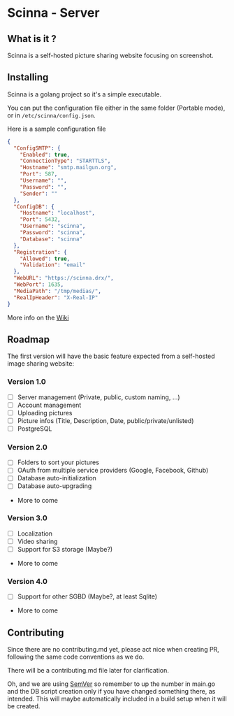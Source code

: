 # Scinna - Server

## What is it ?

Scinna is a self-hosted picture sharing website focusing on screenshot.

## Installing

Scinna is a golang project so it's a simple executable.

You can put the configuration file either in the same folder (Portable mode), or in `/etc/scinna/config.json`.

Here is a sample configuration file
```json
{
  "ConfigSMTP": {
    "Enabled": true,
    "ConnectionType": "STARTTLS",
    "Hostname": "smtp.mailgun.org",
    "Port": 587,
    "Username": "",
    "Password": "",
    "Sender": ""
  },
  "ConfigDB": {
    "Hostname": "localhost",
    "Port": 5432,
    "Username": "scinna",
    "Password": "scinna",
    "Database": "scinna"
  },
  "Registration": {
    "Allowed": true,
    "Validation": "email"
  },
  "WebURL": "https://scinna.drx/",
  "WebPort": 1635,
  "MediaPath": "/tmp/medias/",
  "RealIpHeader": "X-Real-IP"
}
```


More info on the [Wiki](https://github.com/scinna/server/wiki)

## Roadmap

The first version will have the basic feature expected from a self-hosted image sharing website:

### Version 1.0

- [ ] Server management (Private, public, custom naming, ...)
- [ ] Account management
- [ ] Uploading pictures
- [ ] Picture infos (Title, Description, Date, public/private/unlisted)
- [ ] PostgreSQL

### Version 2.0

- [ ] Folders to sort your pictures
- [ ] OAuth from multiple service providers (Google, Facebook, Github)
- [ ] Database auto-initialization
- [ ] Database auto-upgrading
- More to come

### Version 3.0

- [ ] Localization
- [ ] Video sharing
- [ ] Support for S3 storage (Maybe?)
- More to come

### Version 4.0

- [ ] Support for other SGBD (Maybe?, at least Sqlite)
- More to come


## Contributing

Since there are no contributing.md yet, please act nice when creating PR, following the same code conventions as we do.

There will be a contributing.md file later for clarification.

Oh, and we are using [SemVer](https://semver.org/) so remember to up the number in main.go and the DB script creation only if you have changed something there, as intended. This will maybe automatically included in a build setup when it will be created.
